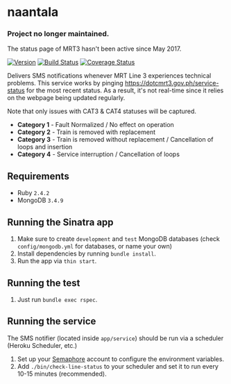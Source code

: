 # naantala

### Project no longer maintained.
The status page of MRT3 hasn't been active since May 2017.

[![Version](https://img.shields.io/badge/version-0.1.2-blue.svg)](https://github.com/itsacezon/naantala) [![Build Status](https://travis-ci.org/itsacezon/naantala.svg?branch=master)](https://travis-ci.org/itsacezon/naantala) [![Coverage Status](https://coveralls.io/repos/github/itsacezon/naantala/badge.svg?branch=master)](https://coveralls.io/github/itsacezon/naantala?branch=master)

Delivers SMS notifications whenever MRT Line 3 experiences technical problems.
This service works by pinging https://dotcmrt3.gov.ph/service-status for the most recent status. As a result, it's not real-time since it relies on the webpage being updated regularly.

Note that only issues with CAT3 & CAT4 statuses will be captured.
- **Category 1** - Fault Normalized / No effect on operation
- **Category 2** - Train is removed with replacement
- **Category 3** - Train is removed without replacement / Cancellation of loops and insertion
- **Category 4** - Service interruption / Cancellation of loops

## Requirements
- Ruby `2.4.2`
- MongoDB `3.4.9`

## Running the Sinatra app
1. Make sure to create `development` and `test` MongoDB databases (check `config/mongodb.yml` for databases, or name your own)
2. Install dependencies by running `bundle install`.
3. Run the app via `thin start`.

## Running the test
1. Just run `bundle exec rspec`.

## Running the service
The SMS notifier (located inside `app/service`) should be run via a scheduler (Heroku Scheduler, etc.)
1. Set up your [Semaphore](https://semaphore.co) account to configure the environment variables.
2. Add `./bin/check-line-status` to your scheduler and set it to run every 10-15 minutes (recommended).

